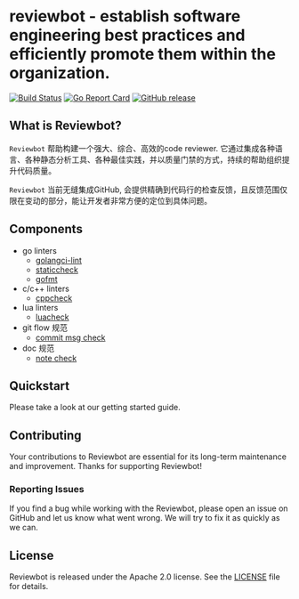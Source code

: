 # reviewbot - establish software engineering best practices and efficiently promote them within the organization.

[![Build Status](https://github.com/qiniu/reviewbot/actions/workflows/go.yml/badge.svg)](https://github.com/qiniu/reviewbot/actions/workflows/go.yml)
[![Go Report Card](https://goreportcard.com/badge/github.com/qiniu/reviewbot)](https://goreportcard.com/report/github.com/qiniu/reviewbot)
[![GitHub release](https://img.shields.io/github/v/tag/qiniu/reviewbot.svg?label=release)](https://github.com/qiniu/reviewbot/releases)

## What is Reviewbot?

`Reviewbot` 帮助构建一个强大、综合、高效的code reviewer. 它通过集成各种语言、各种静态分析工具、各种最佳实践，并以质量门禁的方式，持续的帮助组织提升代码质量。 

`Reviewbot` 当前无缝集成GitHub, 会提供精确到代码行的检查反馈，且反馈范围仅限在变动的部分，能让开发者非常方便的定位到具体问题。

## Components

* go linters
  * [golangci-lint](/internal/linters/go/golangci_lint/)
  * [staticcheck](/internal/linters/go/staticcheck/)
  * [gofmt](/internal/linters/go/staticcheck/)
* c/c++ linters
  * [cppcheck](/internal/linters/c/cppcheck/)
* lua linters
  * [luacheck](/internal/linters/lua/luacheck/)
* git flow 规范
  * [commit msg check](/internal/linters/git-flow/commit-check/)
* doc 规范
  * [note check](/internal/linters/doc/note-check/)

## Quickstart

Please take a look at our getting started guide.

## Contributing

Your contributions to Reviewbot are essential for its long-term maintenance and improvement. Thanks for supporting Reviewbot!

### Reporting Issues

If you find a bug while working with the Reviewbot, please open an issue on GitHub and let us know what went wrong. We will try to fix it as quickly as we can.

## License

Reviewbot is released under the Apache 2.0 license. See the [LICENSE](/LICENSE) file for details.